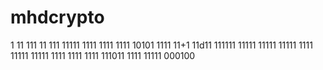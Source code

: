 
# mhdcrypto
1
11
111
11
111
11111
1111
1111
1111
10101
1111
11+1
11d11
111111
11111
11111
11111
1111
11111
11111
1111
1111
1111
111011
1111
11111
000100
